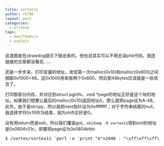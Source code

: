 ```yaml
---
title: vortex11
author: rk700
layout: post
categories:
  - writeup
tags:
  - OverTheWire
  - exploit
---
```

这道题是在strawdog提示下做出来的。他也说其实可以不用去读phk代码，我连链接的文章都没看完……

还是一步步来，打印变量的地址，发现第一次malloc(0x10)和malloc(0x800)之间相距0x1000+48。这0x1000用来放两个0x800，然后那48bytes应该就是一些信息了。

打印那部分内存，并对应到struct pginfo，void *page的地址正好是这个块的地址。如果我们想要让最后的malloc(0x10)返回地址A，那么就把page设为A-48。此外，由于是strcpy，所以我把next指针设为0xffffffff；对于字符串结尾的null，我选择字符0x10作为结束，因为shift正好是0。

没有用return而是exit，所以我们覆盖got。`objdump -R vortex11`得到exit的地址是0x0804c01c，即要把page设为0x0804bfdc

<pre>$ /vortex/vortex11 `perl -e 'print "A"x2048 . "\xff\xff\xff\xff" . "\xdc\xbf\x04\x08" . "\x10"'` `perl -e 'print "\xf0\xd8\xff\xff"'`</pre>
